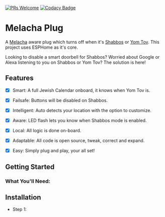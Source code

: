 [![PRs Welcome](https://img.shields.io/badge/PRs-welcome-brightgreen.svg?style=flat-square)](http://makeapullrequest.com)
[![Codacy Badge](https://app.codacy.com/project/badge/Grade/44ce7dbbfb1e4dc1a7779f07bdd019fb)](https://www.codacy.com/gh/RebbePod/melacha_plug/dashboard?utm_source=github.com&amp;utm_medium=referral&amp;utm_content=RebbePod/melacha_plug&amp;utm_campaign=Badge_Grade)


# Melacha Plug
A [Melacha](https://www.chabad.org/95906/) aware plug which turns off when it's [Shabbos](https://www.chabad.org/633659/) or [Yom Tov](https://www.chabad.org/708510/).
This project uses ESPHome as it's core.


Looking to disable a smart doorbell for Shabbos?
Worried about Google or Alexa listening to you on Shabbos or Yom Tov?
The solution is here!


## Features
- [x] Smart: A full Jewish Calendar onboard, it knows when Yom Tov is. 
- [x] Failsafe: Buttons will be disabled on Shabbos. 
- [x] Intelligent: Auto detects your location with the option to customize. 
- [x] Aware: LED flash lets you know when Shabbos mode is enabled.
- [x] Local: All logic is done on-board.
- [x] Adaptable: All code is open source, tweak, correct and expand.
- [x] Easy: Simply plug and play, your all set!



## Getting Started

### What You'll Need:


## Installation

- Step 1:
